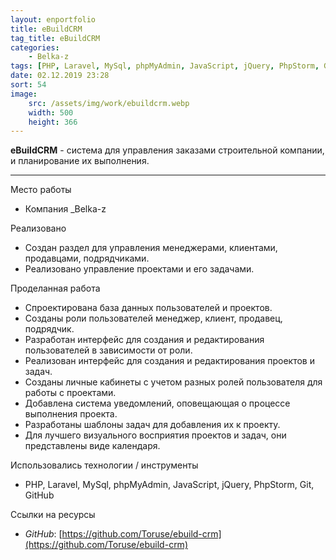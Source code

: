 ```yaml
---
layout: enportfolio
title: eBuildCRM
tag_title: eBuildCRM
categories:
    - Belka-z
tags: [PHP, Laravel, MySql, phpMyAdmin, JavaScript, jQuery, PhpStorm, Git, GitHub]
date: 02.12.2019 23:28
sort: 54
image: 
    src: /assets/img/work/ebuildcrm.webp 
    width: 500
    height: 366
---
```


**eBuildCRM** - система для управления заказами строительной компании, и планирование их выполнения.

---

Место работы

* Компания _Belka-z

Реализовано

* Создан раздел для управления менеджерами, клиентами, продавцами, подрядчиками.
* Реализовано управление проектами и его задачами.

Проделанная работа

* Спроектирована база данных пользователей и проектов.
* Созданы роли пользователей менеджер, клиент, продавец, подрядчик.
* Разработан интерфейс для создания и редактирования пользователей в зависимости от роли.
* Реализован интерфейс для создания и редактирования проектов и задач.
* Созданы личные кабинеты с учетом разных ролей пользователя для работы с проектами.
* Добавлена система уведомлений, оповещающая о процессе выполнения проекта.
* Разработаны шаблоны задач для добавления их к проекту.
* Для лучшего визуального восприятия проектов и задач, они представлены виде календаря.

Использовались технологии / инструменты

* PHP, Laravel, MySql, phpMyAdmin, JavaScript, jQuery, PhpStorm, Git, GitHub

Ссылки на ресурсы

* _GitHub_: [https://github.com/Toruse/ebuild-crm](https://github.com/Toruse/ebuild-crm)

